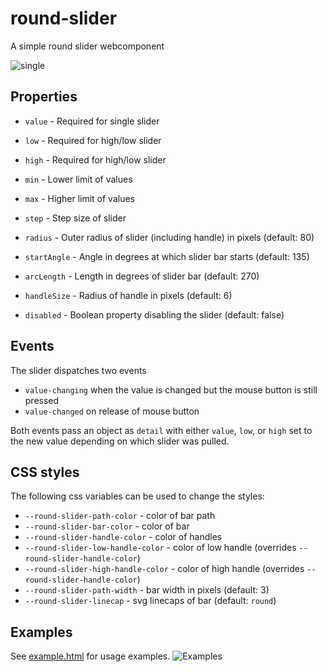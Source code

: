 # round-slider

A simple round slider webcomponent

![single](https://user-images.githubusercontent.com/1299821/64284907-e48d9100-cf5a-11e9-99ed-07afbfb1eada.png)

## Properties


- `value` - Required for single slider
- `low` - Required for high/low slider
- `high` - Required for high/low slider

- `min` - Lower limit of values
- `max` - Higher limit of values
- `step` - Step size of slider

- `radius` - Outer radius of slider (including handle) in pixels (default: 80)
- `startAngle` - Angle in degrees at which slider bar starts (default: 135)
- `arcLength` - Length in degrees of slider bar (default: 270)

- `handleSize` - Radius of handle in pixels (default: 6)
- `disabled` - Boolean property disabling the slider (default: false)


## Events

The slider dispatches two events

- `value-changing` when the value is changed but the mouse button is still pressed
- `value-changed` on release of mouse button

Both events pass an object as `detail` with either `value`, `low`, or `high` set to the new value depending on which slider was pulled.

## CSS styles

The following css variables can be used to change the styles:

- `--round-slider-path-color` - color of bar path
- `--round-slider-bar-color` - color of bar
- `--round-slider-handle-color` - color of handles
- `--round-slider-low-handle-color` - color of low handle (overrides `--round-slider-handle-color`)
- `--round-slider-high-handle-color` - color of high handle (overrides `--round-slider-handle-color`)
- `--round-slider-path-width` - bar width in pixels (default: 3)
- `--round-slider-linecap` - svg linecaps of bar (default: `round`)

## Examples
See [example.html](https://rawcdn.githack.com/thomasloven/round-slider/f128c45eb514dc790667d5dcb54acc55ceb2fc9d/example.html) for usage examples.
![Examples](https://user-images.githubusercontent.com/1299821/64284861-c9bb1c80-cf5a-11e9-830f-11951f84596d.png)
